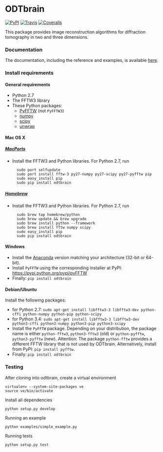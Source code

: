 ODTbrain
==========
[![PyPI](http://img.shields.io/pypi/v/odtbrain.svg)](https://pypi.python.org/pypi/odtbrain)
[![Travis](http://img.shields.io/travis/paulmueller/ODTbrain.svg)](https://travis-ci.org/paulmueller/ODTbrain)
[![Coveralls](https://img.shields.io/coveralls/paulmueller/ODTbrain.svg)](https://coveralls.io/r/paulmueller/ODTbrain)


This package provides image reconstruction algorithms for diffraction tomography in two and three dimensions.


### Documentation
The documentation, including the reference and examples, is available [here](http://paulmueller.github.io/ODTbrain/).


### Install requirements

#### General requirements
 - Python 2.7
 - The FFTW3 library
 - These Python packages: 
    - [PyFFTW](https://github.com/hgomersall/pyFFTW) (not `PyFFTW3`)
    - [numpy](https://github.com/numpy/numpy)
    - [scipy](https://github.com/scipy/scipy)
    - [unwrap](https://github.com/geggo/phase-unwrap)


#### Mac OS X

##### [MacPorts](https://www.macports.org/)
 - Install the FFTW3 and Python libraries. For Python 2.7, run
   
         sudo port selfupdate  
         sudo port install fftw-3 py27-numpy py27-scipy py27-pyfftw pip
         sudo easy_install pip
         sudo pip install odtbrain
      
##### [Homebrew](http://brew.sh/)
 - Install the FFTW3 and Python libraries. For Python 2.7, run
    
         sudo brew tap homebrew/python
         sudo brew update && brew upgrade
         sudo brew install python --framework
         sudo brew install fftw numpy scipy
         sudo easy_install pip
         sudo pip install odtbrain


#### Windows
 - Install the [Anaconda](http://continuum.io/downloads#all) version matching your architecture (32-bit or 64-bit).
 - Install `PyFFTW` using the corresponding installer at PyPI:
   https://pypi.python.org/pypi/pyFFTW
 - Finally: `pip install odtbrain`


#### Debian/Ubuntu
Install the following packages:
 - for Python 2.7: `sudo apt-get install libfftw3-3 libfftw3-dev python-cffi python-numpy python-pip python-scipy`
 - for Python 3.4: `sudo apt-get install libfftw3-3 libfftw3-dev python3-cffi python3-numpy python3-pip python3-scipy`
 - Install the `PyFFTW` package. Depending on your distribution, the package name is
   either `python-fftw3`, `python3-fftw3` (old) or `python-pyfftw`, `python3-pyfftw` (new).
   Attention: The package `python-fftw` provides a different FFTW library that is not used by ODTbrain.
   Alternatively, install from PyPI: `pip install pyfftw`.
 - Finally: `pip install odtbrain`


### Testing
After cloning into odtbrain, create a virtual environment

    virtualenv --system-site-packages ve
    source ve/bin/activate

Install all dependencies

    python setup.py develop
    
Running an example

    python examples/simple_example.py
   
Running tests

    python setup.py test
